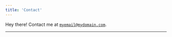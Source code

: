 ```yaml
---
title: 'Contact'
---
```


Hey there! Contact me at
<a href='mailto:myemail@mydomain.com'>`myemail@mydomain.com`</a>.

---

